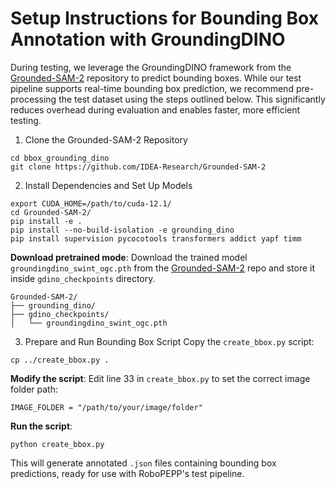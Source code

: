 # Setup Instructions for Bounding Box Annotation with GroundingDINO

During testing, we leverage the GroundingDINO framework from the [Grounded-SAM-2](https://github.com/IDEA-Research/Grounded-SAM-2) repository to predict bounding boxes. While our test pipeline supports real-time bounding box prediction, we recommend pre-processing the test dataset using the steps outlined below. This significantly reduces overhead during evaluation and enables faster, more efficient testing.

1. Clone the Grounded-SAM-2 Repository
```
cd bbox_grounding_dino
git clone https://github.com/IDEA-Research/Grounded-SAM-2
```

2. Install Dependencies and Set Up Models
```
export CUDA_HOME=/path/to/cuda-12.1/
cd Grounded-SAM-2/
pip install -e .
pip install --no-build-isolation -e grounding_dino
pip install supervision pycocotools transformers addict yapf timm
```
**Download pretrained mode**: Download the trained model `groundingdino_swint_ogc.pth` from the [Grounded-SAM-2](https://github.com/IDEA-Research/Grounded-SAM-2) repo and store it inside `gdino_checkpoints` directory.
```
Grounded-SAM-2/
├── grounding_dino/
├── gdino_checkpoints/
│   └── groundingdino_swint_ogc.pth
```

3. Prepare and Run Bounding Box Script
Copy the `create_bbox.py` script:
```
cp ../create_bbox.py .
```
**Modify the script**:
Edit line 33 in `create_bbox.py` to set the correct image folder path:
```
IMAGE_FOLDER = "/path/to/your/image/folder"
```
**Run the script**:
```
python create_bbox.py
```
This will generate annotated `.json` files containing bounding box predictions, ready for use with RoboPEPP's test pipeline.